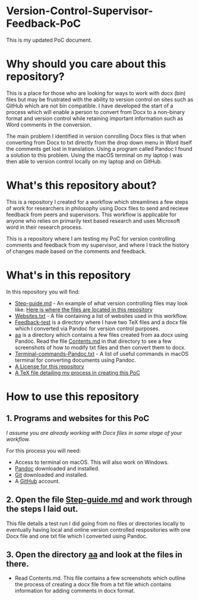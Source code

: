 # Version-Control-Supervisor-Feedback-PoC
This is my updated PoC document.

# Why should you care about this repository?
This is a place for those who are looking for ways to work with docx (bin) files but may be frustrated with the ability to version control on sites such as GitHub which are not bin compatible. I have developed the start of a process which will enable a person to convert from Docx to a non-binary format and version control while retaining important information such as Word comments in the conversion.

The main problem I identified in version conrolling Docx files is that when converting from Docx to txt directly from the drop down menu in Word itself the comments get lost in translation. Using a program called Pandoc I found a solution to this problem. Using the macOS terminal on my laptop I was then able to version control locally on my laptop and on GitHub.

# What's this repository about?
This is a repository I created for a workflow which streamlines a few steps of work for researchers in philosophy using Docx files to send and recieve feedback from peers and supervisors. This workflow is applicable for anyone who relies on primarily text based research and uses Microsoft word in their research process.

This is a repository where I am testing my PoC for version controlling comments and feedback from my supervisor, and
where I track the history of changes made based on the comments and feedback.

# What's in this repository
In this repository you will find:

- [Step-guide.md](https://github.com/MQ-FOAR705/Version-Control-Supervisor-Feedback-PoC/blob/master/Step-guide.md) - An example of what version controlling files may look like. [Here is where the files are located in this repository](https://github.com/MQ-FOAR705/Version-Control-Supervisor-Feedback-PoC/tree/master/PoC-final)
- [Websites.txt](https://github.com/MQ-FOAR705/Version-Control-Supervisor-Feedback-PoC/blob/master/Websites.txt) - A file containing a list of websites used in this workflow.
- [Feedback-test](https://github.com/MQ-FOAR705/Version-Control-Supervisor-Feedback-PoC/tree/master/Feedback-test) is a directory where I have two TeX files and a docx file which I converted via Pandoc for version control purposes.
- [aa](https://github.com/MQ-FOAR705/Version-Control-Supervisor-Feedback-PoC/tree/master/aa) is a directory which contains a few files created from aa.docx using Pandoc. Read the file [Contents.md](https://github.com/MQ-FOAR705/Version-Control-Supervisor-Feedback-PoC/blob/master/aa/Contents.md) in that directory to see a few screenshots of how to modify txt files and then convert them to docx.
- [Terminal-commands-Pandoc.txt](https://github.com/MQ-FOAR705/Version-Control-Supervisor-Feedback-PoC/blob/master/Terminal-commands-Pandoc.txt) - A list of useful commands in macOS terminal for converting documents using Pandoc.
- [A License for this repository](https://github.com/MQ-FOAR705/Version-Control-Supervisor-Feedback-PoC/blob/master/LICENSE)
- [A TeX file detailing my process in creating this PoC](https://github.com/MQ-FOAR705/Version-Control-Supervisor-Feedback-PoC/blob/master/main.tex)

# How to use this repository

## 1. Programs and websites for this PoC

*I assume you are already working with Docx files in some stage of your workflow.*

For this process you will need:

- Access to terminal on macOS. This will also work on Windows.
- [Pandoc](https://pandoc.org/installing.html) downloaded and installed.
- [Git](https://git-scm.com/downloads) downloaded and installed.
- A [GitHub](https://github.com/) account.

## 2. Open the file [Step-guide.md](https://github.com/MQ-FOAR705/Version-Control-Supervisor-Feedback-PoC/blob/master/Step-guide.md) and work through the steps I laid out.

This file details a test run I did going from no files or directories locally to eventually having local and online version controlled respositories with one Docx file and one txt file which I converted using Pandoc.

## 3. Open the directory [aa](https://github.com/MQ-FOAR705/Version-Control-Supervisor-Feedback-PoC/tree/master/aa) and look at the files in there.

- Read Contents.md. This file contains a few screenshots which outline the process of creating a docx file from a txt file which contains information for adding comments in docx format.
